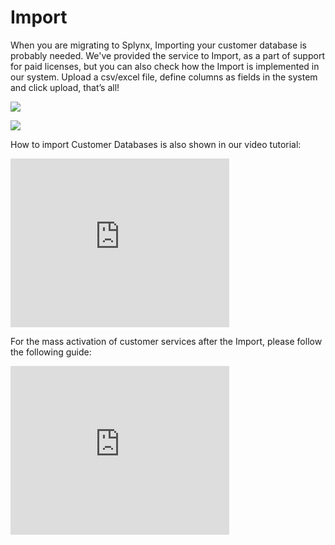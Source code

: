 Import
======

When you are migrating to Splynx, Importing your customer database is probably needed. We've provided the service to Import, as a part of support for paid licenses, but you can also check how the Import is implemented in our system. Upload a csv/excel file, define columns as fields in the system and click upload, that’s all!

![](1.png)

![](2.png)

How to import Customer Databases is also shown in our video tutorial:  

<iframe frameborder=0 height=270 width=350 allowfullscreen src="https://www.youtube.com/embed/pJJHfAv8bPo?wmode=opaque">Video on youtube</iframe>

For the mass activation of customer services after the Import, please follow the following guide:  
<iframe frameborder=0 height=270 width=350 allowfullscreen src="https://www.youtube.com/embed/9bQL6EyV230?wmode=opaque">Video on youtube</iframe>
